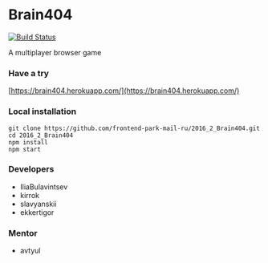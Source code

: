 # Brain404
[![Build Status](https://travis-ci.org/frontend-park-mail-ru/2016_2_Brain404.svg?branch=master)](https://travis-ci.org/frontend-park-mail-ru/2016_2_Brain404)

A multiplayer browser game

### Have a try
[https://brain404.herokuapp.com/](https://brain404.herokuapp.com/)

### Local installation
```
git clone https://github.com/frontend-park-mail-ru/2016_2_Brain404.git
cd 2016_2_Brain404
npm install
npm start
```

### Developers
* IliaBulavintsev
* kirrok
* slavyanskii
* ekkertigor

### Mentor
* avtyul

